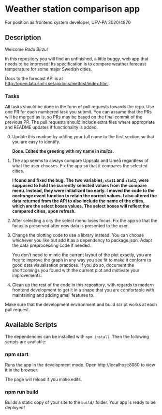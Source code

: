 # Weather station comparison app

For position as frontend system developer, UFV-PA 2020/4870

## Description

Welcome _Radu Birzu_!

In this repository you will find an unfinished, a little buggy, web app
that needs to be improved! Its specification is to compare weather
forecast temperature for some major Swedish cities.

Docs to the forecast API is at http://opendata.smhi.se/apidocs/metfcst/index.html.

### Tasks

All tasks should be done in the form of pull requests towards the repo.
Use one PR for each numbered task you submit. You can assume that the PRs will
be merged as is, so PRs may be based on the final commit of the previous PR.
The pull requests should include extra files where appropriate and README
updates if functionality is added.

0. Update this readme by adding your full name to the first section so that
   you are easy to identify.
   
   **Done. Edited the greeting with my name in _italics_.**

1. The app seems to always compare Uppsala and Umeå regardless of what the user
   chooses. Fix the app so that it compares the selected cities.

   **I found and fixed the bug. The two variables, `stat1` and `stat2`, were supposed to hold the currently selected values from the compare menu. Instead, they were initialized too early. I moved the code to the _onchange_ event function to retain the correct values. I also altered the data returned from the API to also include the name of the cities, which are the select boxes values. The select boxes will reflect the compared cities, upon refresh.**

2. After selecting a city the select menu loses focus. Fix the app so that the
   focus is preserved after new data is presented to the user.

3. Change the plotting code to use a library instead. You can choose whichever
   you like but add it as a dependency to package.json. Adapt the data
   preprocessing code if needed.

   You don't need to mimic the current layout of the plot exactly, you are free
   to improve the graph in any way you see fit to make it conform to good
   data visualisation practices. If you do so, document the shortcomings you
   found with the current plot and motivate your improvements.

4. Clean up the rest of the code in this repository, with regards to modern frontend
   development to get it in a shape that you are comfortable with maintaining
   and adding small features to.

Make sure that the development environment and build script works at each
pull request.

## Available Scripts

The dependencies can be installed with `npm install`. Then the following
scripts are available:

### npm start

Runs the app in the development mode.
Open http://localhost:8080 to view it in the browser.

The page will reload if you make edits.

### npm run build

Builds a static copy of your site to the `build/` folder.
Your app is ready to be deployed!
